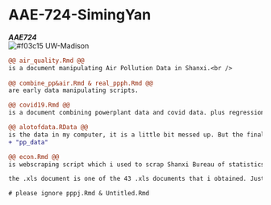 # AAE-724-SimingYan
***AAE724***
<br />
![#f03c15](https://via.placeholder.com/15/f03c15/000000?text=+) UW-Madison
<br />

```diff
@@ air_quality.Rmd @@
is a document manipulating Air Pollution Data in Shanxi.<br />
 
@@ combine_pp&air.Rmd & real_ppph.Rmd @@
are early data manipulating scripts.

@@ covid19.Rmd @@
is a document combining powerplant data and covid data. plus regression works.

@@ alotofdata.RData @@
is the data in my computer, it is a little bit messed up. But the final dataset named as
+ "pp_data"

@@ econ.Rmd @@
is webscraping script which i used to scrap Shanxi Bureau of statistics. Unluckily not sufficient data can be used.

the .xls document is one of the 43 .xls documents that i obtained. Just used as an example to show what i have done to them so far.

# please ignore pppj.Rmd & Untitled.Rmd 
``` 
